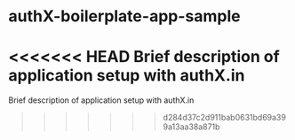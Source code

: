 # authX-boilerplate-app-sample
<<<<<<< HEAD
Brief description of application setup with authX.in
=======
Brief description of application setup with authX.in
>>>>>>> d284d37c2d911bab0631bd69a399a13aa38a871b
